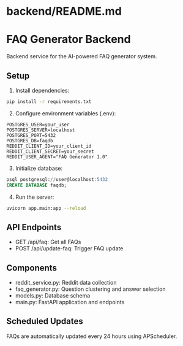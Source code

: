 # backend/README.md

# FAQ Generator Backend

Backend service for the AI-powered FAQ generator system.

## Setup

1. Install dependencies:

```bash
pip install -r requirements.txt
```

2. Configure environment variables (.env):

```
POSTGRES_USER=your_user
POSTGRES_SERVER=localhost
POSTGRES_PORT=5432
POSTGRES_DB=faqdb
REDDIT_CLIENT_ID=your_client_id
REDDIT_CLIENT_SECRET=your_secret
REDDIT_USER_AGENT="FAQ Generator 1.0"
```

3. Initialize database:

```sql
psql postgresql://user@localhost:5432
CREATE DATABASE faqdb;
```

4. Run the server:

```bash
uvicorn app.main:app --reload
```

## API Endpoints

- GET /api/faq: Get all FAQs
- POST /api/update-faq: Trigger FAQ update

## Components

- reddit_service.py: Reddit data collection
- faq_generator.py: Question clustering and answer selection
- models.py: Database schema
- main.py: FastAPI application and endpoints

## Scheduled Updates

FAQs are automatically updated every 24 hours using APScheduler.
